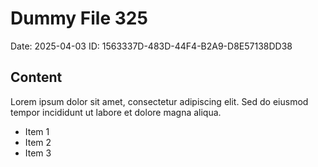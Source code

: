 # Dummy File 325

Date: 2025-04-03
ID: 1563337D-483D-44F4-B2A9-D8E57138DD38

## Content

Lorem ipsum dolor sit amet, consectetur adipiscing elit.
Sed do eiusmod tempor incididunt ut labore et dolore magna aliqua.

* Item 1
* Item 2
* Item 3

